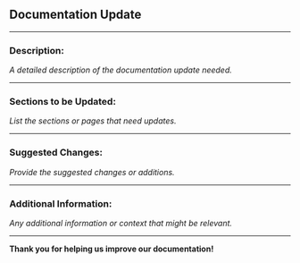 ## Documentation Update

---

### **Description:**

_A detailed description of the documentation update needed._

---

### **Sections to be Updated:**

_List the sections or pages that need updates._

---

### **Suggested Changes:**

_Provide the suggested changes or additions._

---

### **Additional Information:**

_Any additional information or context that might be relevant._

---

**Thank you for helping us improve our documentation!**
